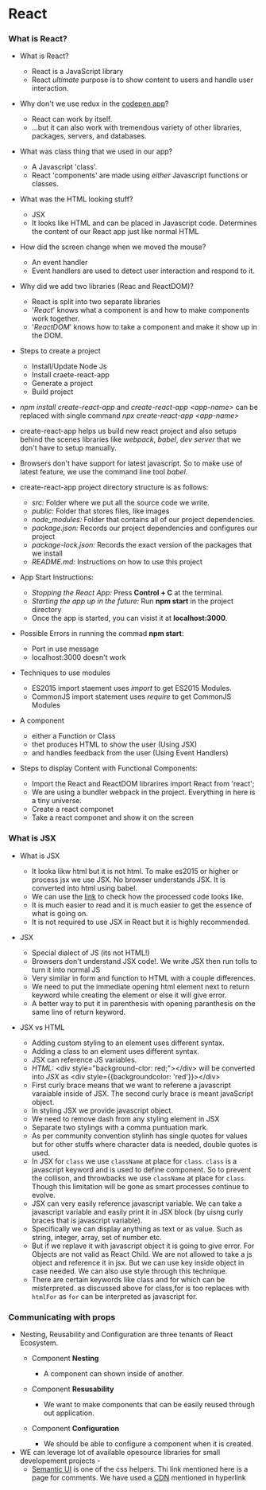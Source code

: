 # React

### What is React?

- What is React?
    - React is a JavaScript library
    - React *ultimate* purpose is to show content to users and handle user interaction.

- Why don't we use redux in the [codepen app](https://codepen.io/professorpandit/pen/rRVMjR)?
    - React can work by itself.
    - ...but it can also work with tremendous variety of other libraries, packages, servers, and databases.

-  What was class thing that we used in our app?
    -   A Javascript 'class'.
    - React 'components' are made using *either* Javascript functions or classes.

- What was the HTML looking stuff?
    - JSX
    - It looks like HTML and can be placed in Javascript code. Determines the content of our React app just like normal HTML

- How did the screen change when we moved the mouse?
    - An event handler
    - Event handlers are used to detect user interaction and respond to it.

- Why did we add two libraries (Reac and ReactDOM)?
    - React is split into two separate libraries
    - '*React*' knows what a component is and how to make components work together.
    - '*ReactDOM*' knows how to take a component and make it show up in the DOM.

- Steps to create a project
    - Install/Update Node Js
    - Install craete-react-app
    - Generate a project
    - Build project

* *npm install create-react-app* and *create-react-app &lt;app-name>* can be replaced with single command *npx create-react-app &lt;app-name>*

- create-react-app helps us build new react project and also setups behind the scenes libraries like *webpack*, *babel*, *dev server* that we don't have to setup manually.

- Browsers don't have support for latest javascript. So to make use of latest feature, we use the command line tool *babel*.

- create-react-app project directory structure is as follows: 
    - *src:* Folder where we put all the source code we write.
    - *public:* Folder that stores files, like images
    - *node_modules:* Folder that contains all of our project dependencies.
    - *package.json:* Records our project dependencies and configures our project
    - *package-lock.json:* Records the exact version of the packages that we install
    - *README.md:* Instructions on how to use this project

- App Start Instructions: 
    - *Stopping the React App:* Press **Control + C** at the terminal.
    - *Starting the app up in the future:* Run **npm start** in the project directory
    - Once the app is started, you can visist it at **localhost:3000**.

- Possible Errors in running the commad **npm start**:
     - Port in use message
     - localhost:3000 doesn't work

- Techniques to use modules
    - ES2015 import staement uses *import* to get ES2015 Modules.
    -  CommonJS import statement uses *require* to get CommonJS Modules

- A component
    - either a Function or Class
    - thet produces HTML to show the user (Using JSX)
    - and handles feedback from the user (Using Event Handlers)

- Steps to display Content with Functional Components:
    - Import the React and ReactDOM librarires import React from 'react';
    - We are using a bundler webpack in the project. Everything in here is a tiny universe.  
    - Create a react componet
    - Take a react componet and show it on the screen
    
    
### What is JSX

- What is JSX
    - It looka likw html but it is not html. To make es2015 or higher or process jsx we use JSX. No browser understands JSX. It is converted into html using babel. 
    - We can use the [link](https://babeljs.io/repl) to check how the processed code looks like.
    - It is much easier to read and it is much easier to get the essence of what is going on.
    - It is not required to use JSX in React but it is highly recommended.

- JSX 
    - Special dialect of JS (its not HTML!)
    - Browsers don't understand JSX code!. We write JSX then run tolls to turn it into normal JS
    - Very similar in form and function to HTML with a couple differences.
    - We need to put the immediate opening html element next to return keyword while creating the element or else it will give error. 
    - A better way to put it in parenthesis with opening paranthesis on the same line of return keyword.

- JSX vs HTML
    - Adding custom styling to an element uses different syntax.
    - Adding a class to an element uses different syntax.
    - JSX can reference JS variables.
    - *HTML:* &lt;div style="background-clor: red;">&lt;/div> will be converted into *JSX* as &lt;div style={{backgroundcolor: 'red'}}>&lt;/div>
    - First curly brace means that we want to referene a javascript varaiable inside of JSX. The second curly brace is meant javaScript object.
    - In styling JSX we provide javascript object.
    - We need to remove dash from any styling element in JSX
    - Separate two stylings with a comma puntuation mark.
    - As per community convention stylinh has single quotes for values but for other stuffs where character data is needed, double quotes is used.
    - In JSX for `class` we use `className` at place for `class`. `class` is a javascript keyword and is used to define component. So to prevent the collison, and throwbacks we use `className` at place for `class`. Though this limitation will be gone as smart processes continue to evolve.
    - JSX can very easily  reference javascript variable. We can take a javascript variable and easily print it in JSX block (by uisng curly braces that is javascript variable).
    - Specifically we can display anything as text or as value. Such as string, integer, array, set of number etc.
    - But if we replave it with javascript object it is going to give error. For Objects are not valid as React Child.
    We are not allowed to take a js object and reference it in jsx. But we can use key inside object in case needed.
    We can also use style through this technique.
    - There are certain keywords like class and for which can be misterpreted. as discussed above for class,for is too replaces with `htmlFor` as `for` can be interpreted as javascript for.
    
### Communicating with props

- Nesting, Reusability and Configuration are three tenants of React Ecosystem.
    - Component **Nesting**
        - A component can shown inside of another.

    - Component **Resusability**
        - We want to make components that can be easily reused through out application.

    - Component **Configuration**
        - We should be able to configure a component when it is created.
- WE can leverage lot of available opesource libraries for small developement projects -
    - [Semantic UI](https://semantic-ui.com/views/comment.html) is one of the css helpers. Thi link mentioned here is a page for comments. We have used a [CDN](https://cdnjs.cloudflare.com/ajax/libs/semantic-ui/2.4.1/semantic.min.css") mentioned in hyperlink
